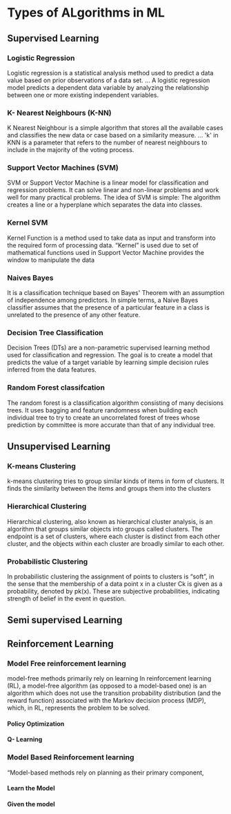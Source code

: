 # Types of ALgorithms in ML
## Supervised Learning
### Logistic Regression
Logistic regression is a statistical analysis method used to predict a data value based on prior observations of a data set. ... A logistic regression model predicts a dependent data variable by analyzing the relationship between one or more existing independent variables.

### K- Nearest Neighbours (K-NN)
K Nearest Neighbour is a simple algorithm that stores all the available cases and classifies the new data or case based on a similarity measure. ... 'k' in KNN is a parameter that refers to the number of nearest neighbours to include in the majority of the voting process.

### Support Vector Machines (SVM)
SVM or Support Vector Machine is a linear model for classification and regression problems. It can solve linear and non-linear problems and work well for many practical problems. The idea of SVM is simple: The algorithm creates a line or a hyperplane which separates the data into classes.

### Kernel SVM
Kernel Function is a method used to take data as input and transform into the required form of processing data. “Kernel” is used due to set of mathematical functions used in Support Vector Machine provides the window to manipulate the data

### Naives Bayes
It is a classification technique based on Bayes' Theorem with an assumption of independence among predictors. In simple terms, a Naive Bayes classifier assumes that the presence of a particular feature in a class is unrelated to the presence of any other feature.

### Decision Tree Classification
Decision Trees (DTs) are a non-parametric supervised learning method used for classification and regression. The goal is to create a model that predicts the value of a target variable by learning simple decision rules inferred from the data features.

### Random Forest classifcation
The random forest is a classification algorithm consisting of many decisions trees. It uses bagging and feature randomness when building each individual tree to try to create an uncorrelated forest of trees whose prediction by committee is more accurate than that of any individual tree.

## Unsupervised Learning

### K-means Clustering
k-means clustering tries to group similar kinds of items in form of clusters. It finds the similarity between the items and groups them into the clusters

### Hierarchical Clustering
Hierarchical clustering, also known as hierarchical cluster analysis, is an algorithm that groups similar objects into groups called clusters. The endpoint is a set of clusters, where each cluster is distinct from each other cluster, and the objects within each cluster are broadly similar to each other.

### Probabilistic Clustering
In probabilistic clustering the assignment of points to clusters is “soft”, in the sense that the membership of a data point x in a cluster Ck is given as a probability, denoted by pk(x). These are subjective probabilities, indicating strength of belief in the event in question.


## Semi supervised Learning



## Reinforcement Learning

### Model Free reinforcement learning
model-free methods primarily rely on learning
In reinforcement learning (RL), a model-free algorithm (as opposed to a model-based one) is an algorithm which does not use the transition probability distribution (and the reward function) associated with the Markov decision process (MDP), which, in RL, represents the problem to be solved.

#### Policy Optimization

#### Q- Learning

### Model Based Reinforcement learning
“Model-based methods rely on planning as their primary component,
#### Learn the Model

#### Given the model


